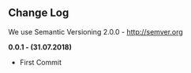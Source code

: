 <h2>Change Log</h2>

We use Semantic Versioning 2.0.0 - http://semver.org

<strong>0.0.1 - (31.07.2018) </strong>
<ul><li>First Commit</li><ul>
